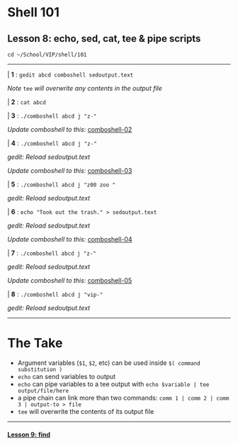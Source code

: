 # Shell 101
## Lesson 8: echo, sed, cat, tee & pipe scripts

`cd ~/School/VIP/shell/101`

___

| **1** : `gedit abcd comboshell sedoutput.text`

*Note* `tee` *will overwrite any contents in the output file*

| **2** : `cat abcd`

| **3** : `./comboshell abcd j "z-"`

*Update comboshell to this:* [comboshell-02](https://github.com/inkVerb/vip/blob/master/101-shell/comboshell-02)

| **4** : `./comboshell abcd j "z-"`

*gedit: Reload sedoutput.text*

*Update comboshell to this:* [comboshell-03](https://github.com/inkVerb/vip/blob/master/101-shell/comboshell-03)

| **5** : `./comboshell abcd j "z00 zoo "`

*gedit: Reload sedoutput.text*

| **6** : `echo "Took out the trash." > sedoutput.text`

*gedit: Reload sedoutput.text*

*Update comboshell to this:* [comboshell-04](https://github.com/inkVerb/vip/blob/master/101-shell/comboshell-04)

| **7** : `./comboshell abcd j "z-"`

*gedit: Reload sedoutput.text*

*Update comboshell to this:* [comboshell-05](https://github.com/inkVerb/vip/blob/master/101-shell/comboshell-05)

| **8** : `./comboshell abcd j "vip-"`

*gedit: Reload sedoutput.text*

___

# The Take

- Argument variables (`$1`, `$2`, etc) can be used inside `$( command substitution )`
- `echo` can send variables to output
- `echo` can pipe variables to a tee output with `echo $variable | tee output/file/here`
- a pipe chain can link more than two commands: `comm 1 | comm 2 | comm 3 | output-to > file`
- `tee` will overwrite the contents of its output file

___

#### [Lesson 9: find](https://github.com/inkVerb/vip/blob/master/101-shell/Lesson-09.md)
